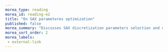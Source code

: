```yaml
---
morea_type: reading
morea_id: reading-e2
title: "On SAX parameteres optimization"
published: false
morea_summary: "Discusses SAX discretization parameters selection and optimization"
morea_sort_order: 2
morea_labels:
 - external-link
---
```

